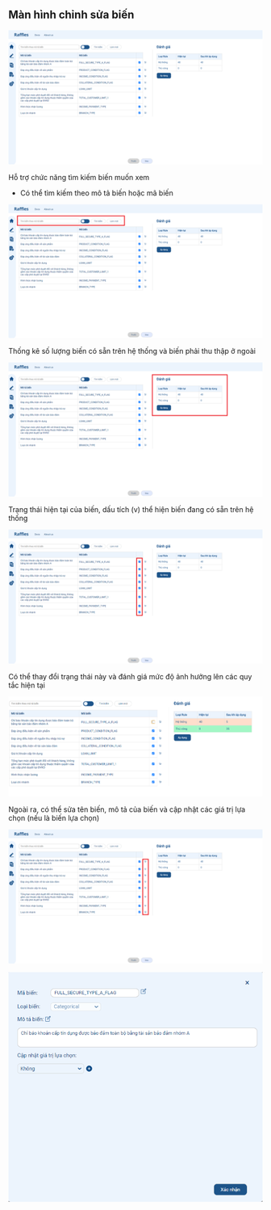 ## Màn hình chỉnh sửa biến

![Config](/image/screen/config-var/pic1%20-%20Copy.png)

Hỗ trợ chức năng tìm kiếm biến muốn xem
- Có thể tìm kiếm theo mô tả biến hoặc mã biến

![Config](/image/screen/config-var/pic1.png)

Thống kê số lượng biến có sẵn trên hệ thống và biến phải thu thập ở ngoài

![Config](/image/screen/config-var/pic1%20-%20Copy%20(2).png)

Trạng thái hiện tại của biến, dấu tích (v) thể hiện biến đang có sẵn trên hệ thống

![Config](/image/screen/config-var/pic1%20-%20Copy%20(4).png)

Có thể thay đổi trạng thái này và đánh giá mức độ ảnh hưởng lên các quy tắc hiện tại

![Config](/image/screen/config-var/pic2.png)

Ngoài ra, có thể sửa tên biến, mô tả của biến và cập nhật các giá trị lựa chọn (nếu là biến lựa chọn)

![Config](/image/screen/config-var/pic1%20-%20Copy%20-%20Copy.png)

![Config](/image/screen/config-var/pic3.png)

